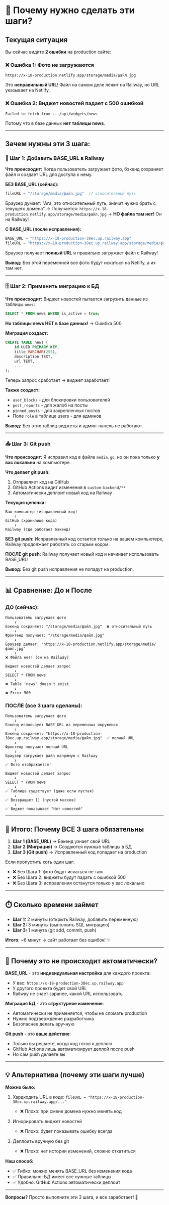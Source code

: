 # 🤔 Почему нужно сделать эти шаги?

## Текущая ситуация

Вы сейчас видите **2 ошибки** на production сайте:

### ❌ Ошибка 1: Фото не загружаются
```
https://x-18-production.netlify.app/storage/media/файл.jpg
```
Это **неправильный URL**! Файл на самом деле лежит на Railway, но URL указывает на Netlify.

### ❌ Ошибка 2: Виджет новостей падает с 500 ошибкой
```
Failed to fetch from .../api/widgets/news
```
Потому что в базе данных **нет таблицы news**.

---

## Зачем нужны эти 3 шага:

### 🔧 Шаг 1: Добавить BASE_URL в Railway

**Что происходит:**
Когда пользователь загружает фото, бэкенд сохраняет файл и создает URL для доступа к нему.

**БЕЗ BASE_URL (сейчас):**
```go
fileURL = "/storage/media/файл.jpg"  // относительный путь
```
Браузер думает: "Ага, это относительный путь, значит нужно брать с текущего домена"
→ Получается: `https://x-18-production.netlify.app/storage/media/файл.jpg`
→ **НО файла там нет!** Он на Railway!

**С BASE_URL (после исправления):**
```go
BASE_URL = "https://x-18-production-38ec.up.railway.app"
fileURL = "https://x-18-production-38ec.up.railway.app/storage/media/файл.jpg"
```
Браузер получает **полный URL** и правильно загружает файл с Railway!

**Вывод:** Без этой переменной все фото будут искаться на Netlify, а их там нет.

---

### 🗄️ Шаг 2: Применить миграцию к БД

**Что происходит:**
Виджет новостей пытается загрузить данные из таблицы `news`:

```sql
SELECT * FROM news WHERE is_active = true;
```

**Но таблицы news НЕТ в базе данных!** → Ошибка 500

**Миграция создаст:**
```sql
CREATE TABLE news (
    id UUID PRIMARY KEY,
    title VARCHAR(255),
    description TEXT,
    url TEXT,
    ...
);
```

Теперь запрос сработает → виджет заработает!

**Также создаст:**
- `user_blocks` - для блокировки пользователей
- `post_reports` - для жалоб на посты
- `pinned_posts` - для закрепленных постов
- Поле `role` в таблице users - для админов

**Вывод:** Без этих таблиц виджеты и админ-панель не работают.

---

### 📤 Шаг 3: Git push

**Что происходит:**
Я исправил код в файле `media.go`, но он пока только **у вас локально** на компьютере.

**Что делает git push:**
1. Отправляет код на GitHub
2. GitHub Actions видит изменения в `custom-backend/**`
3. Автоматически деплоит новый код на Railway

**Текущая цепочка:**
```
Ваш компьютер (исправленный код)
    ↓
GitHub (хранилище кода)
    ↓
Railway (где работает бэкенд)
```

**БЕЗ git push:** Исправленный код остается только на вашем компьютере, Railway продолжает работать со старым кодом.

**ПОСЛЕ git push:** Railway получает новый код и начинает использовать BASE_URL!

**Вывод:** Без git push исправления не попадут на production.

---

## 📊 Сравнение: До и После

### ДО (сейчас):

```
Пользователь загружает фото
    ↓
Бэкенд сохраняет: "/storage/media/файл.jpg"  ❌ относительный путь
    ↓
Фронтенд получает: "/storage/media/файл.jpg"
    ↓
Браузер делает: "https://x-18-production.netlify.app/storage/media/файл.jpg"
    ↓
❌ Файла нет! (он на Railway)
```

```
Виджет новостей делает запрос
    ↓
SELECT * FROM news
    ↓
❌ Table 'news' doesn't exist
    ↓
❌ Error 500
```

### ПОСЛЕ (все 3 шага сделаны):

```
Пользователь загружает фото
    ↓
Бэкенд использует BASE_URL из переменных окружения
    ↓
Бэкенд сохраняет: "https://x-18-production-38ec.up.railway.app/storage/media/файл.jpg"  ✅ полный URL
    ↓
Фронтенд получает полный URL
    ↓
Браузер загружает файл напрямую с Railway
    ↓
✅ Фото отображается!
```

```
Виджет новостей делает запрос
    ↓
SELECT * FROM news
    ↓
✅ Таблица существует (даже если пустая)
    ↓
✅ Возвращает [] (пустой массив)
    ↓
✅ Виджет показывает "Нет новостей"
```

---

## 🎯 Итого: Почему ВСЕ 3 шага обязательны

1. **Шаг 1 (BASE_URL)** → Бэкенд узнает свой URL
2. **Шаг 2 (Миграция)** → Создаются нужные таблицы в БД
3. **Шаг 3 (Git push)** → Исправленный код попадает на production

Если пропустить хоть один шаг:
- ❌ Без Шага 1: фото будут искаться не там
- ❌ Без Шага 2: виджеты будут падать с ошибкой 500
- ❌ Без Шага 3: исправления останутся только у вас локально

---

## ⏱️ Сколько времени займет

- **Шаг 1:** 2 минуты (открыть Railway, добавить переменную)
- **Шаг 2:** 3 минуты (выполнить SQL миграцию)
- **Шаг 3:** 1 минута (git add, commit, push)

**Итого:** ~6 минут → сайт работает без ошибок! ✨

---

## 🔄 Почему это не происходит автоматически?

**BASE_URL** - это **индивидуальная настройка** для каждого проекта:
- У вас: `https://x-18-production-38ec.up.railway.app`
- У другого проекта будет свой URL
- Railway не знает заранее, какой URL использовать

**Миграция БД** - это **структурное изменение**:
- Автоматически не применяется, чтобы не сломать production
- Нужно подтверждение разработчика
- Безопаснее делать вручную

**Git push** - это **ваше действие**:
- Только вы решаете, когда код готов к деплою
- GitHub Actions лишь автоматизирует деплой после push
- Но сам push делаете вы

---

## 💡 Альтернатива (почему эти шаги лучше)

**Можно было:**
1. Хардкодить URL в коде: `fileURL = "https://x-18-production-38ec.up.railway.app/..."`
   - ❌ Плохо: при смене домена нужно менять код

2. Игнорировать виджет новостей
   - ❌ Плохо: будет показывать ошибку всегда

3. Деплоить вручную без git
   - ❌ Плохо: нет истории изменений, сложно откатиться

**Наш способ:**
- ✅ Гибко: можно менять BASE_URL без изменения кода
- ✅ Правильно: БД имеет все нужные таблицы
- ✅ Удобно: GitHub Actions автоматически деплоит

---

**Вопросы?** Просто выполните эти 3 шага, и все заработает! 🚀

